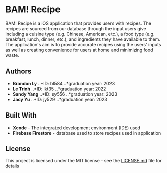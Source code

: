 # BAM! Recipe
BAM! Recipe is a iOS application that provides users with recipes. The recipes are sourced from our database through the input users give including a cuisine type (e.g. Chinese, American, etc.), a food type (e.g. breakfast, lunch, dinner, etc.), and ingredients they have available to them. The application's aim is to provide accurate recipes using the users' inputs as well as creating convenience for users at home and minimizing food waste.

## Authors
* __Brandon Ly__
..*ID: bl584
..*graduation year: 2023
* __Le Trinh__
..*ID: lkt35
..*graduation year: 2022
* __Sandy Yang__
..*ID: sy556
..*graduation year: 2023
* __Jacy Yu__
..*ID: jy529
..*graduation year: 2023

## Built With
* __Xcode__ - The integrated development environment (IDE) used
* __Firebase Firestore__ - database used to store recipes used in application

## License
This project is licensed under the MIT license - see the [LICENSE.md](https://github.com/weyheyitsjc/BAM-Recipe/blob/master/LICENSE.md) file for details
